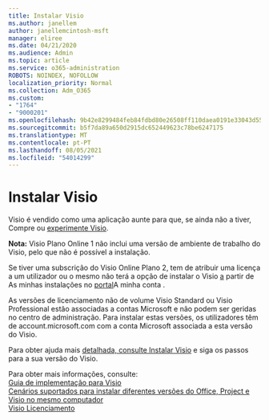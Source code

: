 ```yaml
---
title: Instalar Visio
ms.author: janellem
author: janellemcintosh-msft
manager: eliree
ms.date: 04/21/2020
ms.audience: Admin
ms.topic: article
ms.service: o365-administration
ROBOTS: NOINDEX, NOFOLLOW
localization_priority: Normal
ms.collection: Adm_O365
ms.custom:
- "1764"
- "9000201"
ms.openlocfilehash: 9b42e8299484feb84fdbd80e26508ff110daea0191e33043d55ac9880f12919d
ms.sourcegitcommit: b5f7da89a650d2915dc652449623c78be6247175
ms.translationtype: MT
ms.contentlocale: pt-PT
ms.lasthandoff: 08/05/2021
ms.locfileid: "54014299"
---
```

# <a name="install-visio"></a>Instalar Visio

Visio é vendido como uma aplicação aunte para que, se ainda não a tiver, Compre ou [experimente Visio](https://products.office.com/visio). 

**Nota:** Visio Plano Online 1 não inclui uma versão de ambiente de trabalho do Visio, pelo que não é possível a instalação.

Se tiver uma subscrição do Visio Online Plano 2, tem de atribuir uma licença a um utilizador ou o  mesmo não terá a opção de instalar o Visio [a](https://docs.microsoft.com/microsoft-365/admin/add-users/add-users) partir de As minhas instalações no [portal](https://portal.office.com/account#installs)A minha conta . 

As versões de licenciamento não de volume Visio Standard ou Visio Professional estão associadas a contas Microsoft e não podem ser geridas no centro de administração. Para instalar estas versões, [](https://account.microsoft.com) os utilizadores têm de account.microsoft.com com a conta Microsoft associada a esta versão do Visio.

Para obter ajuda mais [detalhada, consulte Instalar Visio](https://support.office.com/article/f98f21e3-aa02-4827-9167-ddab5b025710?wt.mc_id=OfficeAdm_ClientDIA_Alchemy1764) e siga os passos para a sua versão do Visio.

Para obter mais informações, consulte:<br>
[Guia de implementação para Visio](https://docs.microsoft.com/deployoffice/deployment-guide-for-visio)<br>
[Cenários suportados para instalar diferentes versões do Office, Project e Visio no mesmo computador](https://docs.microsoft.com/deployoffice/install-different-office-visio-and-project-versions-on-the-same-computer)<br>
[Visio Licenciamento](https://products.office.com/visio/microsoft-visio-volume-licensing-visio-for-multiple-users)